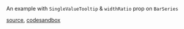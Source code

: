 An example with `SingleValueTooltip` & `widthRatio` prop on `BarSeries`

[source](https://github.com/rrag/whalestats-stockcharts/blob/master/docs/lib/charts/AreaChartWithZoomPan.js), [codesandbox](https://codesandbox.io/s/github/rrag/whalestats-stockcharts-examples2/tree/master/examples/AreaChartWithZoomPan)